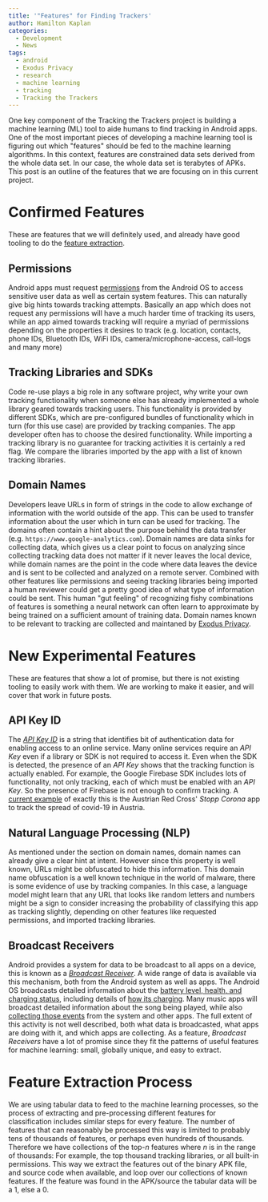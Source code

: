 ```yaml
---
title: '"Features" for Finding Trackers'
author: Hamilton Kaplan
categories:
  - Development
  - News
tags:
  - android
  - Exodus Privacy
  - research
  - machine learning
  - tracking
  - Tracking the Trackers
---
```


One key component of the Tracking the Trackers project is building a
machine learning (ML) tool to aide humans to find tracking in Android
apps. One of the most important pieces of developing a machine
learning tool is figuring out which "features" should be fed to the
machine learning algorithms. In this context, features are
constrained data sets derived from the whole data set. In our case,
the whole data set is terabytes of APKs. This post is an outline of
the features that we are focusing on in this current project.


# Confirmed Features

These are features that we will definitely used, and already have good
tooling to do the [feature
extraction](https://en.wikipedia.org/wiki/Feature_extraction).

## Permissions

Android apps must request
[permissions](https://developer.android.com/guide/topics/permissions/overview)
from the Android OS to access sensitive user data as well as certain
system features. This can naturally give big hints towards tracking
attempts. Basically an app which does not request any permissions will
have a much harder time of tracking its users, while an app aimed
towards tracking will require a myriad of permissions depending on the
properties it desires to track (e.g. location, contacts, phone IDs,
Bluetooth IDs, WiFi IDs, camera/microphone-access, call-logs and many
more)


## Tracking Libraries and SDKs

Code re-use plays a big role in any software project, why write your
own tracking functionality when someone else has already implemented a
whole library geared towards tracking users. This functionality is
provided by different SDKs, which are pre-configured bundles of
functionality which in turn (for this use case) are provided by
tracking companies. The app developer often has to choose the desired
functionality. While importing a tracking library is no guarantee for
tracking activities it is certainly a red flag. We compare the
libraries imported by the app with a list of known tracking libraries.


## Domain Names

Developers leave URLs in form of strings in the code to allow exchange
of information with the world outside of the app. This can be used to
transfer information about the user which in turn can be used for
tracking. The domains often contain a hint about the purpose behind
the data transfer (e.g. `https://www.google-analytics.com`). Domain names
are data sinks for collecting data, which gives us a clear point to
focus on analyzing since collecting tracking data does not matter if
it never leaves the local device, while domain names are the point in
the code where data leaves the device and is sent to be collected and
analyzed on a remote server. Combined with other features like
permissions and seeing tracking libraries being imported a human
reviewer could get a pretty good idea of what type of information
could be sent. This human "gut feeling" of recognizing fishy
combinations of features is something a neural network can often learn
to approximate by being trained on a sufficient amount of training
data. Domain names known to be relevant to tracking are collected and
maintaned by [Exodus Privacy](https://exodus-privacy.eu.org/en/).


# New Experimental Features

These are features that show a lot of promise, but there is not
existing tooling to easily work with them.  We are working to make it
easier, and will cover that work in future posts.

## API Key ID

The [_API Key ID_](https://github.com/Exodus-Privacy/etip/issues/62)
is a string that identifies bit of authentication data for enabling
access to an online service. Many online services require an _API Key_
even if a library or SDK is not required to access it. Even when the
SDK is detected, the presence of an _API Key_ shows that the tracking
function is actually enabled. For example, the Google Firebase SDK
includes lots of functionality, not only tracking, each of which must
be enabled with an _API Key_. So the presence of Firebase is not
enough to confirm tracking. A [current
example](https://en.epicenter.works/content/analysis-of-the-stopp-corona-app-improvements-through-expert-report)
of exactly this is the Austrian Red Cross' _Stopp Corona_ app to track
the spread of covid-19 in Austria.


## Natural Language Processing (NLP)

As mentioned under the section on domain names, domain names can
already give a clear hint at intent. However since this property is
well known, URLs might be obfuscated to hide this information. This
domain name obfuscation is a well known technique in the world of
malware, there is some evidence of use by tracking companies. In this
case, a language model might learn that any URL that looks like random
letters and numbers might be a sign to consider increasing the
probability of classifying this app as tracking slightly, depending on
other features like requested permissions, and imported tracking
libraries.


## Broadcast Receivers

Android provides a system for data to be broadcast to all apps on a
device, this is known as a [_Broadcast
Receiver_](https://developer.android.com/guide/components/broadcasts).
A wide range of data is available via this mechanism, both from the
Android system as well as apps.  The Android OS broadcasts detailed
information about the [battery level, health, and charging
status](https://developer.android.com/training/monitoring-device-state/battery-monitoring),
including details of [how its
charging](https://developer.android.com/reference/android/os/BatteryManager#BATTERY_PLUGGED_AC).
Many music apps will broadcast detailed information about the song
being played, while also [collecting those
events](https://gitlab.com/trackingthetrackers/wiki/-/issues/5) from
the system and other apps.  The full extent of this activity is not
well described, both what data is broadcasted, what apps are doing
with it, and which apps are collecting.  As a feature, _Broadcast
Receivers_ have a lot of promise since they fit the patterns of useful
features for machine learning: small, globally unique, and easy to
extract.


# Feature Extraction Process

We are using tabular data to feed to the machine learning processes,
so the process of extracting and pre-processing different features for
classification includes similar steps for every feature. The number of
features that can reasonably be processed this way is limited to
probably tens of thousands of features, or perhaps even hundreds of
thousands. Therefore we have collections of the top-_n_ features where
_n_ is in the range of thousands: For example, the top thousand
tracking libraries, or all built-in permissions. This way we extract
the features out of the binary APK file, and source code when
available, and loop over our collections of known features. If the
feature was found in the APK/source the tabular data will be a 1, else
a 0.
